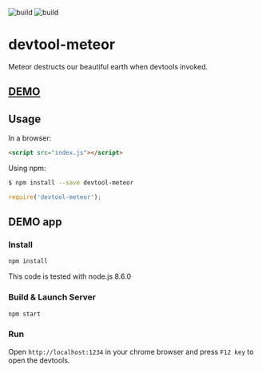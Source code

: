 ![build](https://img.shields.io/badge/build-good-green.svg)
![build](https://img.shields.io/badge/node->=8.6.0-orange.svg)

# devtool-meteor

Meteor destructs our beautiful earth when devtools invoked.

## [DEMO](https://devtool-meteor.firebaseapp.com/ "DEMO")

## Usage

In a browser:

```html
<script src="index.js"></script>
```

Using npm:

```sh
$ npm install --save devtool-meteor
```

```javascript
require('devtool-meteor');
```

## DEMO app

### Install

```sh
npm install
```

This code is tested with node.js 8.6.0

### Build & Launch Server

```sh
npm start
```
### Run

Open `http://localhost:1234` in your chrome browser and press `F12 key` to open the devtools.

